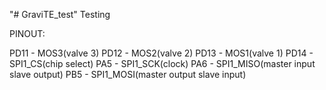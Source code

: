 "# GraviTE_test" 
Testing 

PINOUT:

PD11 - MOS3(valve 3)
PD12 - MOS2(valve 2)
PD13 - MOS1(valve 1)
PD14 - SPI1_CS(chip select)
PA5 - SPI1_SCK(clock)
PA6 - SPI1_MISO(master input slave output)
PB5 - SPI1_MOSI(master output slave input)